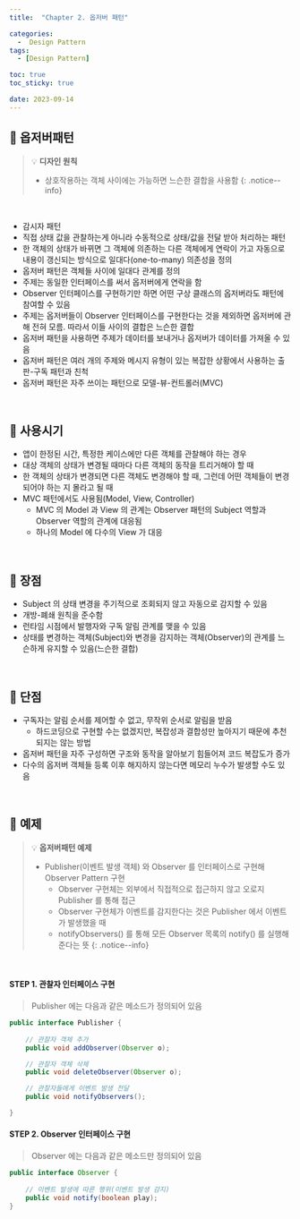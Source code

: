 ```yaml
---
title:  "Chapter 2. 옵저버 패턴" 

categories:
  -  Design Pattern
tags:
  - [Design Pattern]

toc: true
toc_sticky: true

date: 2023-09-14
---
```



## 📌 옵저버패턴

> 💡 <b>디자인 원칙</b>
> - 상호작용하는 객체 사이에는 가능하면 느슨한 결합을 사용함
{: .notice--info}

<br>

- 감시자 패턴
- 직접 상태 값을 관찰하는게 아니라 수동적으로 상태/값을 전달 받아 처리하는 패턴
- 한 객체의 상태가 바뀌면 그 객체에 의존하는 다른 객체에게 연락이 가고 자동으로 내용이 갱신되는 방식으로 일대다(one-to-many) 의존성을 정의
- 옵저버 패턴은 객체들 사이에 일대다 관계를 정의
- 주제는 동일한 인터페이스를 써서 옵저버에게 연락을 함
- Observer 인터페이스를 구현하기만 하면 어떤 구상 클래스의 옵저버라도 패턴에 참여할 수 있음
- 주제는 옵저버들이 Observer 인터페이스를 구현한다는 것을 제외하면 옵저버에 관해 전혀 모름. 따라서 이들 사이의 결합은 느슨한 결합
- 옵저버 패턴을 사용하면 주제가 데이터를 보내거나 옵저버가 데이터를 가져올 수 있음
- 옵저버 패턴은 여러 개의 주제와 메시지 유형이 있는 복잡한 상황에서 사용하는 출판-구독 패턴과 친척
- 옵저버 패턴은 자주 쓰이는 패턴으로 모델-뷰-컨트롤러(MVC)

<br>

## 📌 사용시기

- 앱이 한정된 시간, 특정한 케이스에만 다른 객체를 관찰해야 하는 경우
- 대상 객체의 상태가 변경될 때마다 다른 객체의 동작을 트리거해야 할 때
- 한 객체의 상태가 변경되면 다른 객체도 변경해야 할 때, 그런데 어떤 객체들이 변경되어야 하는 지 몰라고 될 때
- MVC 패턴에서도 사용됨(Model, View, Controller)
    - MVC 의 Model 과 View 의 관계는 Observer 패턴의 Subject 역할과 Observer 역할의 관계에 대응됨
    - 하나의 Model 에 다수의 View 가 대응

<br>

## 📌 장점

- Subject 의 상태 변경을 주기적으로 조회되지 않고 자동으로 감지할 수 있음
- 개방-폐쇄 원칙을 준수함
- 런타임 시점에서 발행자와 구독 알림 관계를 맺을 수 있음
- 상태를 변경하는 객체(Subject)와 변경을 감지하는 객체(Observer)의 관계를 느슨하게 유지할 수 있음(느슨한 결합)

<br>

## 📌 단점

- 구독자는 알림 순서를 제어할 수 없고, 무작위 순서로 알림을 받음
    - 하드코딩으로 구현할 수는 없겠지만, 복잡성과 결합성만 높아지기 때문에 추천되지는 않는 방법
- 옵저버 패턴을 자주 구성하면 구조와 동작을 알아보기 힘들어져 코드 복잡도가 증가
- 다수의 옵저버 객체들 등록 이후 해지하지 않는다면 메모리 누수가 발생할 수도 있음 

<br>

## 📌 예제

> 💡 <b>옵저버패턴 예제</b>
>
>  - Publisher(이벤트 발생 객체) 와 Observer 를 인터페이스로 구현해 Observer Pattern 구현 
>       - Observer 구현체는 외부에서 직접적으로 접근하지 않고 오로지 Publisher 를 통해 접근
>       - Observer 구현체가 이벤트를 감지한다는 것은 Publisher 에서 이벤트가 발생했을 때
>       - notifyObservers() 를 통해 모든 Observer 목록의 notify() 를 실행해준다는 뜻
{: .notice--info}

<br>

#### STEP 1. 관찰자 인터페이스 구현

> Publisher 에는 다음과 같은 메소드가 정의되어 있음
```java
public interface Publisher {
    
    // 관찰자 객체 추가
    public void addObserver(Observer o);

    // 관찰자 객체 삭제
    public void deleteObserver(Observer o);

    // 관찰자들에게 이벤트 발생 전달
    public void notifyObservers();

}
```

#### STEP 2. Observer 인터페이스 구현

> Observer 에는 다음과 같은 메소드만 정의되어 있음
```java
public interface Observer {
    
    // 이벤트 발생에 따른 행위(이벤트 발생 감지)
    public void notify(boolean play);
}
```
